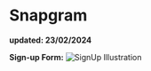 # Snapgram
<b>updated: 23/02/2024</b>

<b>Sign-up Form:</b>
![SignUp Illustration](https://i.ibb.co/Mgn1yj5/int.png)
